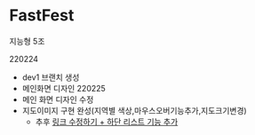 # FastFest
지능형 5조

220224 
- dev1 브랜치 생성
- 메인화면 디자인
220225
- 메인 화면 디자인 수정
- 지도이미지 구현 완성(지역별 색상,마우스오버기능추가,지도크기변경)
  - 추후 <a href> 링크 수정하기 + 하단 리스트 기능 추가